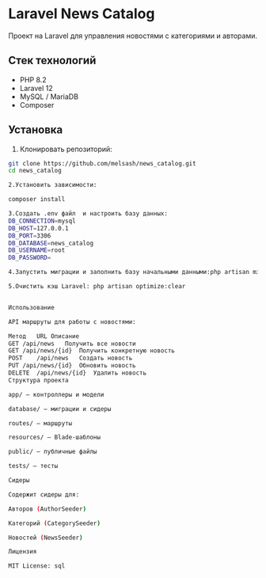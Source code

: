 # Laravel News Catalog

Проект на Laravel для управления новостями с категориями и авторами.

## Стек технологий

- PHP 8.2
- Laravel 12
- MySQL / MariaDB
- Composer

## Установка

1. Клонировать репозиторий:

```bash
git clone https://github.com/melsash/news_catalog.git
cd news_catalog

2.Установить зависимости:

composer install

3.Создать .env файл  и настроить базу данных:
DB_CONNECTION=mysql
DB_HOST=127.0.0.1
DB_PORT=3306
DB_DATABASE=news_catalog
DB_USERNAME=root
DB_PASSWORD=

4.Запустить миграции и заполнить базу начальными данными:php artisan migrate:fresh --seed

5.Очистить кэш Laravel: php artisan optimize:clear


Использование

API маршруты для работы с новостями:

Метод	URL	Описание
GET	/api/news	Получить все новости
GET	/api/news/{id}	Получить конкретную новость
POST	/api/news	Создать новость
PUT	/api/news/{id}	Обновить новость
DELETE	/api/news/{id}	Удалить новость
Структура проекта

app/ — контроллеры и модели

database/ — миграции и сидеры

routes/ — маршруты

resources/ — Blade-шаблоны

public/ — публичные файлы

tests/ — тесты

Сидеры

Содержит сидеры для:

Авторов (AuthorSeeder)

Категорий (CategorySeeder)

Новостей (NewsSeeder)

Лицензия

MIT License: sql
